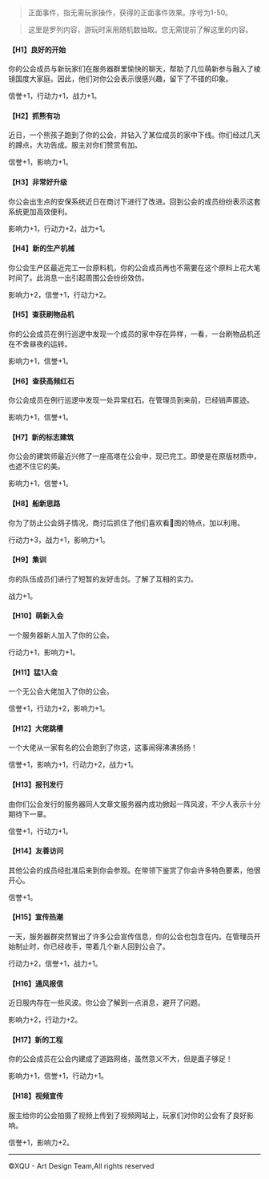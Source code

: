 > 正面事件，指无需玩家操作，获得的正面事件效果。序号为1-50。

> 这里是罗列内容，游玩时采用随机数抽取。您无需提前了解这里的内容。

#### 【H1】良好的开始

你的公会成员与新玩家们在服务器群里愉快的聊天，帮助了几位萌新参与融入了棱镜国度大家庭。因此，他们对你公会表示很感兴趣，留下了不错的印象。

信誉+1，行动力+1，战力+1。

#### 【H2】抓熊有功

近日，一个熊孩子跑到了你的公会，并钻入了某位成员的家中下线。你们经过几天的蹲点，大功告成。服主对你们赞赏有加。

信誉+1，影响力+1。

#### 【H3】非常好升级

你公会出生点的安保系统近日在商讨下进行了改进。回到公会的成员纷纷表示这套系统更加高效便利。

影响力+1，行动力+2，战力+1。

#### 【H4】新的生产机械

你公会生产区最近完工一台原料机，你的公会成员再也不需要在这个原料上花大笔时间了。此消息一出引起周围公会纷纷效仿。

影响力+2，信誉+1，行动力+2。

#### 【H5】查获刷物品机

你的公会成员在例行巡逻中发现一个成员的家中存在异样，一看，一台刷物品机还在不舍昼夜的运转。

影响力+1，信誉+1。

#### 【H6】查获高频红石

你公会成员在例行巡逻中发现一处异常红石。在管理员到来前，已经销声匿迹。

影响力+1，信誉+1。

#### 【H7】新的标志建筑

你公会的建筑师最近兴修了一座高塔在公会中，现已完工。即使是在原版材质中，也遮不住它的美。

影响力+1，信誉+1。

#### 【H8】船新思路

你为了防止公会鸽子情况，商讨后抓住了他们喜欢看🐍图的特点，加以利用。

行动力+3，战力+1，影响力+1。

#### 【H9】集训

你的队伍成员们进行了短暂的友好击剑。了解了互相的实力。

战力+1。

#### 【H10】萌新入会

一个服务器新人加入了你的公会。

行动力+1，影响力+1。

#### 【H11】猛1入会

一个无公会大佬加入了你的公会。

信誉+1，行动力+2，影响力+1。

#### 【H12】大佬跳槽

一个大佬从一家有名的公会跑到了你这，这事闹得沸沸扬扬！

信誉+1，影响力+1，行动力+2，战力+1。

#### 【H13】报刊发行

由你们公会发行的服务器同人文章文服务器内成功掀起一阵风波，不少人表示十分期待下一章。

信誉+1，行动力+1。

#### 【H14】友善访问

其他公会的成员经批准后来到你会参观。在带领下鉴赏了你会许多特色要素，他很开心。

信誉+1。

#### 【H15】宣传热潮

一天，服务器群突然冒出了许多公会宣传信息，你的公会也包含在内。在管理员开始制止时，你已经收手，带着几个新人回到公会了。

行动力+2，信誉+1，战力+1。

#### 【H16】通风报信

近日服内存在一些风波。你公会了解到一点消息，避开了问题。

影响力+2，行动力+2。

#### 【H17】新的工程

你的公会成员在公会内建成了道路网络，虽然意义不大，但是面子够足！

影响力+1，信誉+1，行动力+1。

#### 【H18】视频宣传

服主给你的公会拍摄了视频上传到了视频网站上，玩家们对你的公会有了良好影响。

信誉+1，影响力+2。
***  
©XQU - Art Design Team,All rights reserved